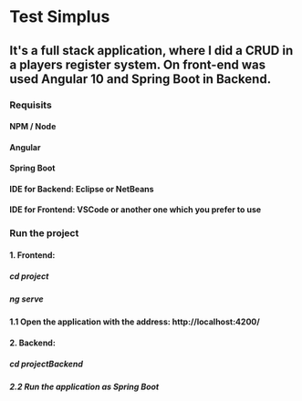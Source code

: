 # Test Simplus

## It's a full stack application, where I did a CRUD in a players register system. On front-end was used Angular 10 and Spring Boot in Backend.

### Requisits

#### NPM / Node

#### Angular

#### Spring Boot

#### IDE for Backend: Eclipse or NetBeans

#### IDE for Frontend: VSCode or another one which you prefer to use

### Run the project

#### 1. Frontend:

##### cd project

##### ng serve

#### 1.1 Open the application with the address: http://localhost:4200/

#### 2. Backend:

##### cd projectBackend

##### 2.2 Run the application as Spring Boot

